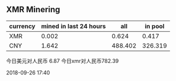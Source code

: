 ## XMR Minering

|currency|mined in last 24 hours|all|in pool|
|---|---|---|---|
|XMR|0.002|0.624|0.417|
|CNY|1.642|488.402|326.319|

今日美元对人民币 6.87	今日xmr对人民币782.39


2018-09-26 17:40